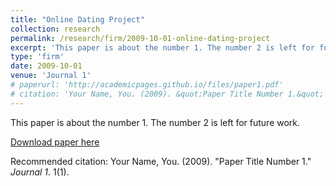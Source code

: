 ```yaml
---
title: "Online Dating Project"
collection: research
permalink: /research/firm/2009-10-01-online-dating-project
excerpt: 'This paper is about the number 1. The number 2 is left for future work. This paper is about the number 1. The number 2 is left for future work. This paper is about the number 1. The number 2 is left for future work. This paper is about the number 1. The number 2 is left for future work. This paper is about the number 1. The number 2 is left for future work. This paper is about the number 1. The number 2 is left for future work. '
type: 'firm'
date: 2009-10-01
venue: 'Journal 1'
# paperurl: 'http://academicpages.github.io/files/paper1.pdf'
# citation: 'Your Name, You. (2009). &quot;Paper Title Number 1.&quot; <i>Journal 1</i>. 1(1).'
---
```

This paper is about the number 1. The number 2 is left for future work.

[Download paper here](http://academicpages.github.io/files/paper1.pdf)

Recommended citation: Your Name, You. (2009). "Paper Title Number 1." <i>Journal 1</i>. 1(1).